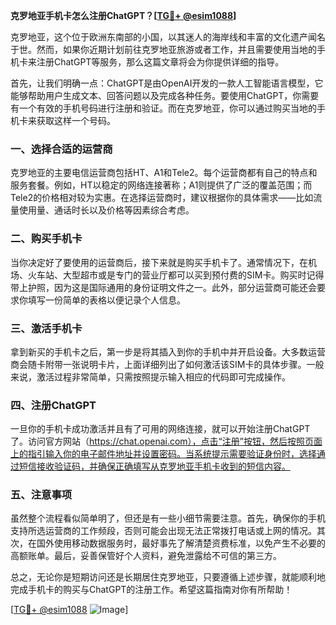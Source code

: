**克罗地亚手机卡怎么注册ChatGPT？[[TG💪+ @esim1088](https://t.me/s/esim1088)]**

克罗地亚，这个位于欧洲东南部的小国，以其迷人的海岸线和丰富的文化遗产闻名于世。然而，如果你近期计划前往克罗地亚旅游或者工作，并且需要使用当地的手机卡来注册ChatGPT等服务，那么这篇文章将会为你提供详细的指导。

首先，让我们明确一点：ChatGPT是由OpenAI开发的一款人工智能语言模型，它能够帮助用户生成文本、回答问题以及完成各种任务。要使用ChatGPT，你需要有一个有效的手机号码进行注册和验证。而在克罗地亚，你可以通过购买当地的手机卡来获取这样一个号码。

### **一、选择合适的运营商**
克罗地亚的主要电信运营商包括HT、A1和Tele2。每个运营商都有自己的特点和服务套餐。例如，HT以稳定的网络连接著称；A1则提供了广泛的覆盖范围；而Tele2的价格相对较为实惠。在选择运营商时，建议根据你的具体需求——比如流量使用量、通话时长以及价格等因素综合考虑。

### **二、购买手机卡**
当你决定好了要使用的运营商后，接下来就是购买手机卡了。通常情况下，在机场、火车站、大型超市或是专门的营业厅都可以买到预付费的SIM卡。购买时记得带上护照，因为这是国际通用的身份证明文件之一。此外，部分运营商可能还会要求你填写一份简单的表格以便记录个人信息。

### **三、激活手机卡**
拿到新买的手机卡之后，第一步是将其插入到你的手机中并开启设备。大多数运营商会随卡附带一张说明卡片，上面详细列出了如何激活该SIM卡的具体步骤。一般来说，激活过程非常简单，只需按照提示输入相应的代码即可完成操作。

### **四、注册ChatGPT**
一旦你的手机卡成功激活并且有了可用的网络连接，就可以开始注册ChatGPT了。访问官方网站（https://chat.openai.com），点击“注册”按钮，然后按照页面上的指引输入你的电子邮件地址并设置密码。当系统提示需要验证身份时，选择通过短信接收验证码，并确保正确填写从克罗地亚手机卡收到的短信内容。

### **五、注意事项**
虽然整个流程看似简单明了，但还是有一些小细节需要注意。首先，确保你的手机支持所选运营商的工作频段，否则可能会出现无法正常拨打电话或上网的情况。其次，在国外使用移动数据服务时，最好事先了解清楚资费标准，以免产生不必要的高额账单。最后，妥善保管好个人资料，避免泄露给不可信的第三方。

总之，无论你是短期访问还是长期居住克罗地亚，只要遵循上述步骤，就能顺利地完成手机卡的购买与ChatGPT的注册工作。希望这篇指南对你有所帮助！

[[TG💪+ @esim1088](https://t.me/s/esim1088) ![Image](https://i.postimg.cc/4NQfJmqS/Snipaste-2025-05-13-00-14-12.png)]